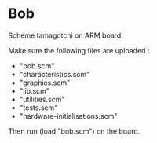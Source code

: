 Bob
===

Scheme tamagotchi on ARM board.

Make sure the following files are uploaded :
- "bob.scm"
- "characteristics.scm"
- "graphics.scm"
- "lib.scm"
- "utilities.scm"
- "tests.scm"
- "hardware-initialisations.scm"

Then run (load "bob.scm") on the board.